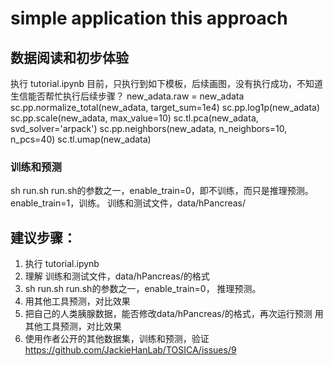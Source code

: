 # simple application this approach

## 数据阅读和初步体验
执行 tutorial.ipynb
目前，只执行到如下模板，后续画图，没有执行成功，不知道生信能否帮忙执行后续步骤？
new_adata.raw = new_adata
sc.pp.normalize_total(new_adata, target_sum=1e4)
sc.pp.log1p(new_adata)
sc.pp.scale(new_adata, max_value=10)
sc.tl.pca(new_adata, svd_solver='arpack')
sc.pp.neighbors(new_adata, n_neighbors=10, n_pcs=40)
sc.tl.umap(new_adata)

### 训练和预测
sh run.sh
run.sh的参数之一，enable_train=0，即不训练，而只是推理预测。enable_train=1，训练。
训练和测试文件，data/hPancreas/

## 建议步骤：
1. 执行 tutorial.ipynb
2. 理解 训练和测试文件，data/hPancreas/的格式
3. sh run.sh
run.sh的参数之一，enable_train=0， 推理预测。
4. 用其他工具预测，对比效果
5. 把自己的人类胰腺数据，能否修改data/hPancreas/的格式，再次运行预测
用其他工具预测，对比效果
6. 使用作者公开的其他数据集，训练和预测，验证
https://github.com/JackieHanLab/TOSICA/issues/9